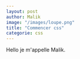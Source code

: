 ```yaml
---
layout: post
author: Malik
image: "/images/loupe.png"
title: "Commencer css"
categorie: css
---
```




<p> Hello je m'appelle Malik. </p>